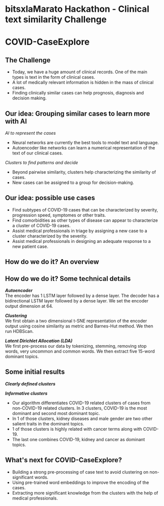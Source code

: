 # bitsxlaMarato Hackathon - Clinical text similarity Challenge
# COVID-CaseExplore

## The Challenge

- Today, we have a huge amount of clinical records. One of the main types is text in the form of clinical cases.
- A lot of medically relevant information is hidden in the mass of clinical cases.
- Finding clinically similar cases can help prognosis, diagnosis and decision making.

## Our idea: Grouping similar cases to learn more with AI

*AI to represent the cases*
- Neural networks are currently the best tools to model text and language.
- Autoencoder like networks can learn a numerical representation of the text of our clinical cases.

*Clusters to find patterns and decide*
- Beyond pairwise similarity, clusters help characterizing the similarity of cases.
- New cases can be assigned to a group for decision-making.

## Our idea: possible use cases

- Find subtypes of COVID-19 cases that can be characterized by severity, progression speed, symptomes or other traits.
- Find comorbidities as other types of disease can appear to characterize a cluster of COVID-19 cases.
- Assist medical professionals in triage by assigning a new case to a cluster characterized by the severity.
- Assist medical professionals in designing an adequate response to a new patient case.

## How do we do it? An overview


## How do we do it? Some technical details

***Autoencoder***  
The encoder has 1 LSTM layer followed by a dense layer. The decoder has a bidirectional LSTM layer followed by a dense layer. We set the encoder output dimension at 64.

***Clustering***  
We first obtain a two dimensional t-SNE representation of the encoder output using cosine similarity as metric and Barnes-Hut method. We then run HDBScan.

***Latent Dirichlet Allocation (LDA)***  
We first pre-process our data by tokenizing, stemming, removing stop words, very uncommon and common words. We then extract five 15-word dominant topics.

## Some initial results

***Clearly defined clusters***  

***Informative clusters***  
- Our algorithm differentiates COVID-19 related clusters of cases from non-COVID-19 related clusters.  In 3 clusters, COVID-19  is the most dominant and second most dominant topic.
- In 1 of those clusters, kidney diseases and male gender are two other salient traits in the dominant topics.
- 1 of those clusters is highly related with cancer terms along with COVID-19.
- The last one combines COVID-19, kidney and cancer as dominant topics.


## What's next for COVID-CaseExplore?
- Building a strong pre-processing of case text to avoid clustering on non-significant words.
- Using pre-trained word embeddings to improve the encoding of the cases.
- Extracting more significant knowledge from the clusters with the help of medical professionals.




